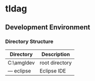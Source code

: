 # tldag

## Development Environment

### Directory Structure

Directory | Description
--- | ---
C:\amgldev|root directory
&mdash; eclipse|Eclipse IDE
